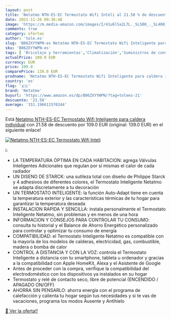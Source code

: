 ```yaml
---
layout: post
title: 'Netatmo NTH-ES-EC Termostato Wifi Inteli al 21.58 % de descuento'
date: 2021-11-26 09:36:48
image: 'https://m.media-amazon.com/images/I/41u6lSa2L7L._SL500_._SL400_.jpg'
comments: true
category: ofertas
author: 'tole.es'
slug: 'B06ZXYYWPN-es Netatmo NTH-ES-EC Termostato Wifi Inteligente para caldera...'
sku: 'B06ZXYYWPN-es'
tags: [ 'Bricolaje y herramientas','Climatización','Suministros de construcción','Termostatos','Termostatos y accesorios','netatmo','wifi', ]
actualPrice: 109.0 EUR
currency: EUR
price: 109.0
comparePrice: 139.0 EUR
prodname: 'Netatmo NTH-ES-EC Termostato Wifi Inteligente para caldera individual'
country: 'es'
flag: '🇪🇸'
brand: 'Netatmo'
buyurl: 'https://www.amazon.es/dp/B06ZXYYWPN/?tag=tolees-21'
descuento: '21.58'
average: '151.196611570244'
---
```


Está [Netatmo NTH-ES-EC Termostato Wifi Inteligente para caldera individual](https://www.amazon.es/dp/B06ZXYYWPN/?tag=tolees-21) con 21.58 de descuento por 109.0 EUR (original: 139.0 EUR) en el siguiente enlace!

[![Netatmo NTH-ES-EC Termostato Wifi Inteli](https://m.media-amazon.com/images/I/41u6lSa2L7L._SL500_._SL400_.jpg)](https://www.amazon.es/dp/B06ZXYYWPN/?tag=tolees-21)

ℹ️:

- LA TEMPERATURA ÓPTIMA EN CADA HABITACION: agrega Válvulas Inteligentes Adicionales que regulan por sí mismas el calor de cada radiador
- UN DISENO DE STARCK: una sutileza total con diseño de Philippe Starck y 4 adhesivos de diferentes colores, el Termostato Inteligente Netatmo se adapta discretamente a tu decoración
- UN TERMOSTATO INTELIGENTE: la función Auto-Adapt tiene en cuenta la temperatura exterior y las características térmicas de tu hogar para garantizar la temperatura deseada
- INSTALACION RAPIDA Y SENCILLA: instala personalmente el Termostato Inteligente Netatmo, sin problemas y en menos de una hora
- INFORMACION Y CONSEJOS PARA CONTROLAR TU CONSUMO: consulta tu historial y el Balance de Ahorro Energético personalizado para controlar y optimizar tu consumo de energía
- COMPATIBILIDAD: el Termostato Inteligente Netatmo es compatible con la mayoría de los modelos de calderas, electricidad, gas, combustible, madera o bomba de calor
- CONTROL A DISTANCIA Y CON LA VOZ: controla el Termostato Inteligente a distancia con tu smartphone, tableta u ordenador y gracias a la compatibilidad con Apple HomeKit, Alexa y el Asistente de Google
- Antes de proceder con la compra, verifique la compatibilidad del electrodoméstico con los dispositivos ya instalados en su hogar
- Termostato y relé de contacto seco, libre de potencial (ENCENDIDO / APAGADO ON/OFF)
- AHORRA SIN PENSARLO: ahorra energía con el programa de calefacción y calienta tu hogar según tus necesidades y si te vas de vacaciones, programa los modos Ausente y Antihielo

[🛒 Ver la oferta!!](https://www.amazon.es/dp/B06ZXYYWPN/?tag=tolees-21)
